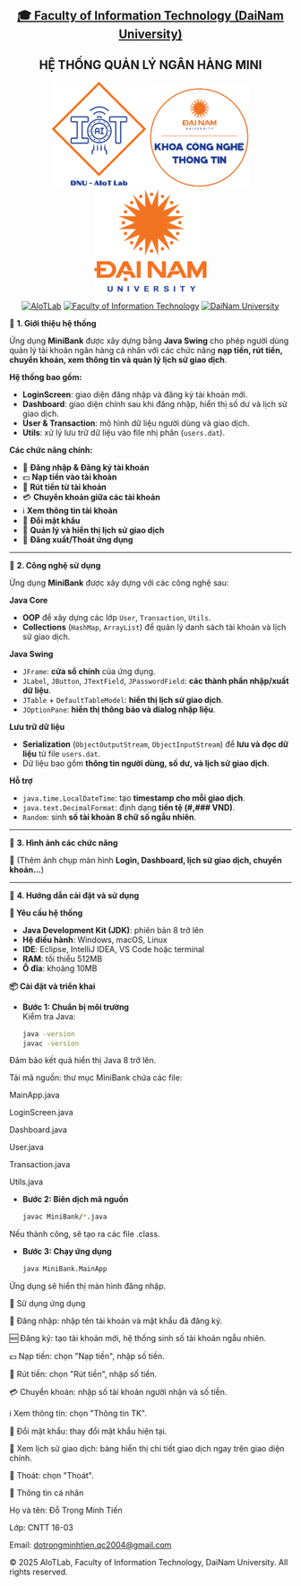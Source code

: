<h2 align="center">
    <a href="https://dainam.edu.vn/vi/khoa-cong-nghe-thong-tin">
    🎓 Faculty of Information Technology (DaiNam University)
    </a>
</h2>
<h2 align="center">
   HỆ THỐNG QUẢN LÝ NGÂN HÀNG MINI
</h2>
<div align="center">
    <p align="center">
        <img src="docs/aiotlab_logo.png" alt="AIoTLab Logo" width="170"/>
        <img src="docs/fitdnu_logo.png" alt="AIoTLab Logo" width="180"/>
        <img src="docs/dnu_logo.png" alt="DaiNam University Logo" width="200"/>
    </p>

[![AIoTLab](https://img.shields.io/badge/AIoTLab-green?style=for-the-badge)](https://www.facebook.com/DNUAIoTLab)
[![Faculty of Information Technology](https://img.shields.io/badge/Faculty%20of%20Information%20Technology-blue?style=for-the-badge)](https://dainam.edu.vn/vi/khoa-cong-nghe-thong-tin)
[![DaiNam University](https://img.shields.io/badge/DaiNam%20University-orange?style=for-the-badge)](https://dainam.edu.vn)

</div>

📖 **1. Giới thiệu hệ thống**  

Ứng dụng **MiniBank** được xây dựng bằng **Java Swing** cho phép người dùng quản lý tài khoản ngân hàng cá nhân với các chức năng **nạp tiền, rút tiền, chuyển khoản, xem thông tin và quản lý lịch sử giao dịch**.  

**Hệ thống bao gồm:**  
- **LoginScreen**: giao diện đăng nhập và đăng ký tài khoản mới.  
- **Dashboard**: giao diện chính sau khi đăng nhập, hiển thị số dư và lịch sử giao dịch.  
- **User & Transaction**: mô hình dữ liệu người dùng và giao dịch.  
- **Utils**: xử lý lưu trữ dữ liệu vào file nhị phân (`users.dat`).  

**Các chức năng chính:**  
- 🔑 **Đăng nhập & Đăng ký tài khoản**  
- 💵 **Nạp tiền vào tài khoản**  
- 🏧 **Rút tiền từ tài khoản**  
- 💳 **Chuyển khoản giữa các tài khoản**  
- ℹ️ **Xem thông tin tài khoản**  
- 🔑 **Đổi mật khẩu**  
- 📜 **Quản lý và hiển thị lịch sử giao dịch**  
- 🚪 **Đăng xuất/Thoát ứng dụng**  

---

🔧 **2. Công nghệ sử dụng**  

Ứng dụng **MiniBank** được xây dựng với các công nghệ sau:  

**Java Core**  
- **OOP** để xây dựng các lớp `User`, `Transaction`, `Utils`.  
- **Collections** (`HashMap`, `ArrayList`) để quản lý danh sách tài khoản và lịch sử giao dịch.  

**Java Swing**  
- `JFrame`: **cửa sổ chính** của ứng dụng.  
- `JLabel`, `JButton`, `JTextField`, `JPasswordField`: **các thành phần nhập/xuất dữ liệu**.  
- `JTable` + `DefaultTableModel`: **hiển thị lịch sử giao dịch**.  
- `JOptionPane`: **hiển thị thông báo và dialog nhập liệu**.  

**Lưu trữ dữ liệu**  
- **Serialization** (`ObjectOutputStream`, `ObjectInputStream`) để **lưu và đọc dữ liệu** từ file `users.dat`.  
- Dữ liệu bao gồm **thông tin người dùng, số dư, và lịch sử giao dịch**.  

**Hỗ trợ**  
- `java.time.LocalDateTime`: tạo **timestamp cho mỗi giao dịch**.  
- `java.text.DecimalFormat`: định dạng **tiền tệ (#,### VND)**.  
- `Random`: sinh **số tài khoản 8 chữ số ngẫu nhiên**.  

---

🚀 **3. Hình ảnh các chức năng**  

📌 (Thêm ảnh chụp màn hình **Login, Dashboard, lịch sử giao dịch, chuyển khoản...**)  

---

📝 **4. Hướng dẫn cài đặt và sử dụng**  

**🔧 Yêu cầu hệ thống**  
- **Java Development Kit (JDK)**: phiên bản 8 trở lên  
- **Hệ điều hành**: Windows, macOS, Linux  
- **IDE**: Eclipse, IntelliJ IDEA, VS Code hoặc terminal  
- **RAM**: tối thiểu 512MB  
- **Ổ đĩa**: khoảng 10MB  

**📦 Cài đặt và triển khai**  

- **Bước 1: Chuẩn bị môi trường**  
  Kiểm tra Java:  
  ```bash
  java -version
  javac -version
Đảm bảo kết quả hiển thị Java 8 trở lên.

Tải mã nguồn: thư mục MiniBank chứa các file:

MainApp.java

LoginScreen.java

Dashboard.java

User.java

Transaction.java

Utils.java

- **Bước 2: Biên dịch mã nguồn**  

  ```bash
  javac MiniBank/*.java
Nếu thành công, sẽ tạo ra các file .class.


- **Bước 3: Chạy ứng dụng** 

  ```bash
  java MiniBank.MainApp
Ứng dụng sẽ hiển thị màn hình đăng nhập.

🚀 Sử dụng ứng dụng

🔑 Đăng nhập: nhập tên tài khoản và mật khẩu đã đăng ký.

🆕 Đăng ký: tạo tài khoản mới, hệ thống sinh số tài khoản ngẫu nhiên.

💵 Nạp tiền: chọn "Nạp tiền", nhập số tiền.

🏧 Rút tiền: chọn "Rút tiền", nhập số tiền.

💳 Chuyển khoản: nhập số tài khoản người nhận và số tiền.

ℹ️ Xem thông tin: chọn "Thông tin TK".

🔑 Đổi mật khẩu: thay đổi mật khẩu hiện tại.

📜 Xem lịch sử giao dịch: bảng hiển thị chi tiết giao dịch ngay trên giao diện chính.

🚪 Thoát: chọn "Thoát".

👤 Thông tin cá nhân

Họ và tên: Đỗ Trọng Minh Tiến

Lớp: CNTT 16-03

Email: dotrongminhtien.qc2004@gmail.com

© 2025 AIoTLab, Faculty of Information Technology, DaiNam University. All rights reserved.